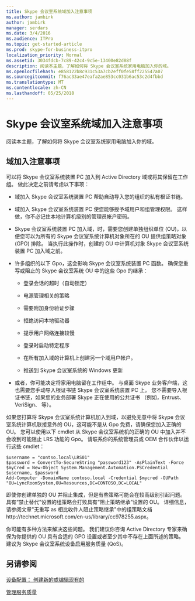 ```yaml
---
title: Skype 会议室系统域加入注意事项
ms.author: jambirk
author: jambirk
manager: serdars
ms.date: 3/4/2016
ms.audience: ITPro
ms.topic: get-started-article
ms.prod: skype-for-business-itpro
localization_priority: Normal
ms.assetid: 3034fdcb-7c89-42c4-9c5e-13400e82d88f
description: 阅读本主题，了解如何将 Skype 会议室系统家用电脑加入你的域。
ms.openlocfilehash: e858122b8c931c53a7cb2eff0fe58ff225547a07
ms.sourcegitcommit: f76ac33ae47eafa2ae853cc031b6ac53c2d4fbbd
ms.translationtype: MT
ms.contentlocale: zh-CN
ms.lasthandoff: 05/25/2018
---
```

# <a name="skype-room-system-domain-joining-considerations"></a>Skype 会议室系统域加入注意事项
 
阅读本主题，了解如何将 Skype 会议室系统家用电脑加入你的域。
  
## <a name="domain-joining-considerations"></a>域加入注意事项

可以将 Skype 会议室系统装置 PC 加入到 Active Directory 域或将其保留在工作组。 做此决定之前请考虑以下事项：
  
- 域加入 Skype 会议室系统装置 PC 帮助自动导入您的组织的私有根证书链。
    
- 域加入 Skype 会议室系统装置 PC 使您能够授予域用户和组管理权限。 这样做，你不必记住本地计算机级别的管理员帐户密码。
    
- Skype 会议室系统装置 PC 加入域，时，需要您创建单独组织单位 (OU)，以便您可以为所有的 Skype 会议室系统计算机对象所在的 OU 提供组策略对象 (GPO) 排除。 当执行此操作时，创建的 OU 中计算机对象 Skype 会议室系统装置 PC 加入域之前。
    
- 许多组织的以下 Gpo，这会影响 Skype 会议室系统装置 PC 函数。 确保您重写或阻止的 Skype 会议室系统 OU 中的这些 Gpo 的继承： 
    
  - 登录会话的超时（自动锁定）
    
  - 电源管理相关的策略
    
  - 需要附加身份验证步骤
    
  - 拒绝访问本地驱动器
    
  - 提示用户网络连接较慢
    
  - 登录时启动特定程序
    
  - 在所有加入域的计算机上创建另一个域用户帐户。
    
  - 推送到 Skype 会议室系统的 Windows 更新
    
- 或者，你可能决定将家用电脑留在工作组中。 与桌面 Skype 业务客户端，这也需要您手动导入根证书链 Skype 会议室系统装置 PC 上。 您不需要导入根证书链，如果您的业务部署 Skype 正在使用的公共证书 （例如，Entrust、 VeriSign、 等）。 
    
如果您打算将 Skype 会议室系统计算机加入到域，以避免无意中将 Skype 会议室系统计算机联接意外的 OU，这可能不是从 Gpo 免费，请确保您加入正确的 OU。 您可以使用以下 cmdlet 从 Skype 会议室系统机的正确的 OU 中加入并不会收到可能阻止 LRS 功能的 Gpo。 请联系你的系统管理员或 OEM 合作伙伴以运行这些 cmdlet：
  
```
$username = "contso.local\LRS01"
$password = ConvertTo-SecureString "password123" -AsPlainText -Force
$myCred = New-Object System.Management.Automation.PSCredential $username, $password
Add-Computer -DomainName contoso.local -Credential $mycred -OUPath "OU=LyncRoomSystem,OU=Resources,DC=CONTOSO,DC=LOCAL"

```

即使你创建单独的 OU 并阻止集成，但是有些策略可能会在较高级别引起问题。 具有“禁止替代”设置的组策略会打败具有“阻止策略继承”设置的 OU。 详细信息，请参阅文章"无重写 as 相比收件人阻止策略继承"中的组策略文档http://technet.microsoft.com/en-us/library/cc978255.aspx。
  
你可能有多种方法来解决这些问题。 我们建议你咨询 Active Directory 专家来确保为你提供的 OU 具有合适的 GPO 设置或者至少其中不存在上面所述的策略。 建议为 Skype 会议室系统设备启用服务质量 (QoS)。

## <a name="see-also"></a>另请参阅

#### 
  
[设备配置： 创建新的或编辑现有的](../../help-topics/help-lscp/device-configuration-create-new-or-edit-existing.md)

[管理服务质量](../../plan-your-deployment/network-requirements/network-requirements.md#managing-quality-of-service)
